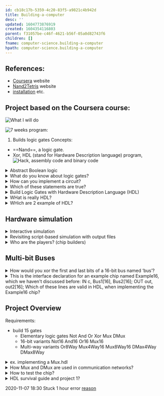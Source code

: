 ```yaml
---
id: cb18c17b-5359-4c20-83f5-a9821c4b942d
title: Building-a-computer
desc: ''
updated: 1604773876919
created: 1604354116803
parent: f31057be-c46f-4621-b56f-05a0d82743f6
children: []
fname: computer-science.building-a-computer
hpath: computer-science.building-a-computer
---
```

## References:

- [Coursera](https://www.coursera.org/?skipBrowseRedirect=true) website
- [Nand2Tetris](https://www.nand2tetris.org/software/HDL-Survival-Guide.html) website
- [installation](https://drive.google.com/file/d/1QDYIvriWBS_ARntfmZ5E856OEPpE4j1F/view) etc.

## Project based on the Coursera course:

![What I will do](/assets/images/2020-11-02-21-59-48.png)

![7 weeks program:](/assets/images/2020-11-02-22-10-29.png)

1. Builds logic gates
   Concepts:

- ==Nand==, a logic gate.
- Xor, HDL (stand for Hardware Description language) program, 
  ![Hack, assembly code and binary code](/assets/images/2020-11-02-22-15-51.png)

<details><summary>
Abstract Boolean logic
</summary>

You can manipulate Boolean Expressions like arithmetic expressions

<details><summary>
AND
</summary>

| x | y | AND |
| - | - | --- |
| 0 | 0 | 0   |
| 0 | 1 | 0   |
| 1 | 0 | 0   |
| 1 | 1 | 1   |

</details>

<details><summary>
OR
</summary>

| x | y | OR |
| - | - | -- |
| 0 | 0 | 0  |
| 0 | 1 | 1  |
| 1 | 0 | 1  |
| 1 | 1 | 1  |

</details>

<details><summary>
NOT
</summary>

| x | NOT |
| - | --- |
| 0 | 1   |
| 1 | 0   |

</details>

Construct Boolean function?
We want to build a computer, so we need to go from Truth table to Boolean expression.
In fact, any Boolean function can be represented using an expression containing AND, ~~OR~~ and NOT operations.
We can use the #Morgan-Law to avoid using OR:
Proof:
(x OR y) = NOT(NOT(x) AND NOT(y))

<details><summary>
With which expression we can do everything?
</summary>

NOT AND or -> NAND
x|y|NAND
\-\|-\|-
0|0|1
0|1|1
1|0|1
1|1|0

and that lead to the Theorem:
Any Boolean function can be represented using an expression containing only ==NAND== operations.

Proof:
1) NOT(x)= (x NAND x)
2) (x AND y) = NOT(x NAND y)

</details>
</details>

<details><summary>
What do you know about logic gates?
</summary>

Logic gates:

- elementary
  ![](/assets/images/2020-11-04-16-33-11.png)
  ![](/assets/images/2020-11-04-16-34-58.png)
- composite
  ![](/assets/images/2020-11-04-16-37-49.png)
  </details>

<details><summary>
How can you implement a circuit?
</summary>

Circuit implementation:
![](/assets/images/2020-11-04-16-42-38.png)
Both need to be true in order to light up the bulb.
Or this:

## ![](/assets/images/2020-11-04-16-44-57.png)

With OR logic we just need one port.
![](/assets/images/2020-11-04-16-43-43.png)

</details>

<details><summary>
Which of these statements are true?
</summary>

- [x] The chip interface describes what the chip is doing; the chip implementation specifies how the chip is doing it.
- [ ] There is only one possible implementation for every interface.
- [x] The user of the chip is interested in the chip interface; the builder of the chip is interested in the chip implementation.
  </details>

<details><summary>
Build Logic Gates with Hardware Description Language (HDL)
</summary>

![](/assets/images/2020-11-04-18-47-44.png)
First draw the interface ( ----- )
then the implementation PARTS:
![](/assets/images/2020-11-04-19-06-32.png)

</details>

<details><summary>
WHat is really HDL?
</summary>

![](/assets/images/2020-11-04-19-11-09.png)

</details>

<details><summary>
WHich are 2 example of HDL?
</summary>
#VHDL
#Verilog
</details>

## Hardware simulation

<details><summary>
Interactive simulation
</summary>

![](/assets/images/2020-11-05-19-09-48.png)

</details>

<details><summary>
Revisiting script-based simulation with output files
</summary>

![](/assets/images/2020-11-05-19-44-03.png)

</details>

<details><summary>
Who are the players? (chip builders)
</summary>

System architects
Developers

</details>

## Multi-bit Buses

<details><summary>
How would you xor the first and last bits of a 16-bit bus named ‘bus’?
</summary>

- [ ] Xor(a=bus[0], b=bus[15], out=out)[^1]
- [ ] Xor(a=bus[0], b=bus[16], out=out)
- [ ] Xor(a=bus[1], b=bus[15], out=out)
- [ ] Xor(a=bus[1], b=bus[16], out=out)

[^1]&#x3A; Bus numbers start from 0 and go up to width-1

</details>

<details><summary>
This is the interface declaration for an example chip named Example16, which we haven't discussed before:
IN c, Bus1[16], Bus2[16];
OUT out, out2[16];
Which of these lines are valid in HDL, when implementing the Example16 chip?
</summary>

- [ ] Add16(a=Bus1[0..15], b=Bus2[0..15], out=out2[0..14]);
- [ ] Add16(a=Bus1[0..15], b=Bus2[0..15], out[0..14]=out2[0..14]);[^2]
- [ ] Add16(a=true, b=false, out=out2);[^2]
- [ ] Add16(a=c, b=Bus2[0..15], out=out2);
- [ ] And(a=c, b=Bus2[7], out=out);[^2]
  </details>

## Project Overview

Requirements:

- build 15 gates
  - Elementary logic gates
      Not 
      And 
      Or 
      Xor 
      Mux
      DMux
  - 16-bit variants
      Not16 
      And16 
      Or16 
      Mux16 
  - Multi-way variants 
      Or8Way 
      Mux4Way16 
      Mux8Way16
      DMax4Way
      DMax8Way

<details><summary>
ex. implementing a Mux.hdl
</summary>

![](/assets/images/2020-11-06-14-06-18.png)

</details>

<details><summary>
How Mux and DMux are used in communication networks?
</summary>

![](/assets/images/2020-11-06-14-20-47.png)

</details>

<details><summary>
How to test the chip?
</summary>

![](/assets/images/2020-11-06-14-29-09.png)

</details>

<details><summary>
HDL survival guide and project 1?
</summary>

<https://www.nand2tetris.org/project01>
<https://drive.google.com/file/d/1dPj4XNby9iuAs-47U9k3xtYy9hJ-ET0T/view>
[hack chipset API](https://drive.google.com/file/d/1IsDnH0t7q_Im491LQ7_5_ajV0CokRbwR/view) for names of in/out of chip bits

</details>

2020-11-07 18:30
Stuck 1 hour error [reason](http://nand2tetris-questions-and-answers-forum.32033.n3.nabble.com/Forever-stuck-on-Loading-chip-td4030698.html) 


